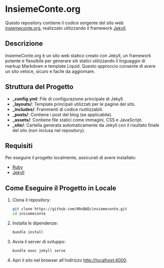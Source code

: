 # InsiemeConte.org

Questo repository contiene il codice sorgente del sito web [insiemeconte.org](https://insiemeconte.org), realizzato utilizzando il framework [Jekyll](https://jekyllrb.com/).

## Descrizione

InsiemeConte.org è un sito web statico creato con Jekyll, un framework potente e flessibile per generare siti statici utilizzando il linguaggio di markup Markdown e template Liquid. Questo approccio consente di avere un sito veloce, sicuro e facile da aggiornare.

## Struttura del Progetto

- **_config.yml**: File di configurazione principale di Jekyll.
- **_layouts/**: Template principali utilizzati per le pagine del sito.
- **_includes/**: Frammenti di codice riutilizzabili.
- **_posts/**: Contiene i post del blog (se applicabile).
- **_assets/**: Contiene file statici come immagini, CSS e JavaScript.
- **_site/**: Cartella generata automaticamente da Jekyll con il risultato finale del sito (non inclusa nel repository).

## Requisiti

Per eseguire il progetto localmente, assicurati di avere installato:

- [Ruby](https://www.ruby-lang.org/it/)
- [Jekyll](https://jekyllrb.com/)

## Come Eseguire il Progetto in Locale

1. Clona il repository:

   ```bash
   git clone https://github.com/00xBAD/insiemeconte.git
   cd insiemeconte
   ```

2. Installa le dipendenze:

   ```bash
   bundle install
   ```

3. Avvia il server di sviluppo:

   ```bash
   bundle exec jekyll serve
   ```

4. Apri il sito nel browser all'indirizzo [http://localhost:4000](http://localhost:4000).

